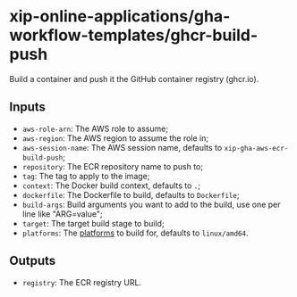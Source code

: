 # xip-online-applications/gha-workflow-templates/ghcr-build-push
Build a container and push it the GitHub container registry (ghcr.io).

## Inputs
* `aws-role-arn`: The AWS role to assume;
* `aws-region`: The AWS region to assume the role in;
* `aws-session-name`: The AWS session name, defaults to `xip-gha-aws-ecr-build-push`;
* `repository`: The ECR repository name to push to;
* `tag`: The tag to apply to the image;
* `context`: The Docker build context, defaults to `.`;
* `dockerfile`: The Dockerfile to build, defaults to `Dockerfile`;
* `build-args`: Build arguments you want to add to the build, use one per line like "ARG=value";
* `target`: The target build stage to build;
* `platforms`: The [platforms](https://docs.docker.com/build/building/multi-platform/) to build for, defaults to `linux/amd64`.

## Outputs
* `registry`: The ECR registry URL.
